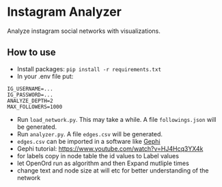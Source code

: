 # Instagram Analyzer
Analyze instagram social networks with visualizations.

## How to use

- Install packages: `pip install -r requirements.txt`
- In your .env file put:
```
IG_USERNAME=...
IG_PASSWORD=...
ANALYZE_DEPTH=2
MAX_FOLLOWERS=1000
```
- Run `load_network.py`. This may take a while. A file `followings.json` will be generated.
- Run `analyzer.py`. A file `edges.csv` will be generated.
- `edges.csv` can be imported in a software like [Gephi](https://gephi.org)
- Gephi tutorial: https://www.youtube.com/watch?v=HJ4Hcq3YX4k
- for labels copy in node table the id values to Label values
- let OpenOrd run as algorithm and then Expand mutliple times
- change text and node size at will etc for better understanding of the network
